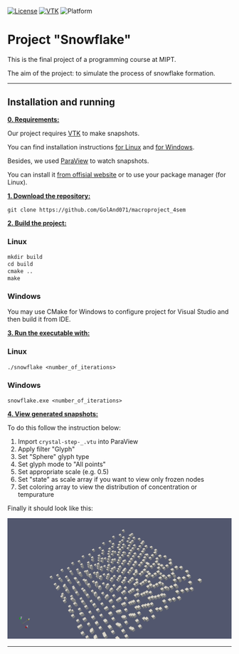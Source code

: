 [![License](https://img.shields.io/github/license/GolAnd071/macroproject_4sem)](https://github.com/GolAnd071/macroproject_4sem/blob/master/LICENSE)
[![VTK](https://img.shields.io/badge/VTK-v9.2.6-blue)](https://vtk.org)
![Platform](https://img.shields.io/badge/platform-windows%20%7C%20linux%20%7C%20osx-lightgrey)

# Project "Snowflake"

This is the final project of a programming course at MIPT.

The aim of the project: to simulate the process of snowflake formation.

***

## Installation and running

<ins>**0. Requirements:**</ins>

Our project requires [VTK](https://vtk.org) to make snapshots.

You can find installation instructions [for Linux](https://github.com/GolAnd071/inf_4sem/tree/master/lib_instrustion#vtk) and [for Windows](https://gitlab.kitware.com/vtk/vtk/-/blob/bb416fcc20ddffdbde9d92f8a372ce9215087c13/Documentation/dev/build_windows_vs.md).

Besides, we used [ParaView](https://www.paraview.org) to watch snapshots.

You can install it [from offisial website](https://www.paraview.org/download/) or to use your package manager (for Linux).

<ins>**1. Download the repository:**</ins>

```
git clone https://github.com/GolAnd071/macroproject_4sem
```

<ins>**2. Build the project:**</ins>

### Linux

```
mkdir build
cd build
cmake ..
make
```

### Windows

You may use CMake for Windows to configure project for Visual Studio and then build it from IDE.

<ins>**3. Run the executable with:**</ins>

### Linux

```
./snowflake <number_of_iterations>
```

### Windows

```
snowflake.exe <number_of_iterations>
```

<ins>**4. View generated snapshots:**</ins>

To do this follow the instruction below:

1) Import `crystal-step-_.vtu` into ParaView
2) Apply filter "Glyph"
3) Set "Sphere" glyph type
4) Set glyph mode to "All points"
5) Set appropriate scale (e.g. 0.5)
6) Set "state" as scale array if you want to view only frozen nodes
7) Set coloring array to view the distribution of concentration or tempurature

Finally it should look like this:

![alt text](https://github.com/GolAnd071/macroproject_4sem/blob/master/Resources/Images/Mesh.png?raw=true)

***

